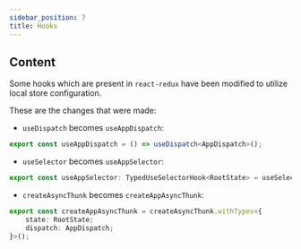 ```yaml
---
sidebar_position: 7
title: Hooks
---
```


## Content

Some hooks which are present in `react-redux` have been modified to utilize local store configuration.

These are the changes that were made:

- `useDispatch` becomes `useAppDispatch`:
```typescript
export const useAppDispatch = () => useDispatch<AppDispatch>();
```

- `useSelector` becomes `useAppSelector`:
```typescript
export const useAppSelector: TypedUseSelectorHook<RootState> = useSelector;
```

- `createAsyncThunk` becomes `createAppAsyncThunk`:
```typescript
export const createAppAsyncThunk = createAsyncThunk.withTypes<{
    state: RootState;
    dispatch: AppDispatch;
}>();
```

